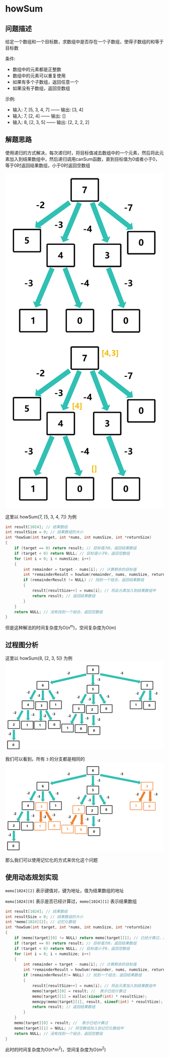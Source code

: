# howSum

## 问题描述

给定一个数组和一个目标数，求数组中是否存在一个子数组，使得子数组的和等于目标数

条件:
- 数组中的元素都是正整数
- 数组中的元素可以重复使用
- 如果有多个子数组，返回任意一个
- 如果没有子数组，返回空数组

示例:
- 输入: 7, [5, 3, 4, 7] —— 输出: [3, 4]
- 输入: 7, [2, 4] —— 输出: []
- 输入: 8, [2, 3, 5] —— 输出: [2, 2, 2, 2]

## 解题思路

使用递归的方式解决，每次递归时，将目标值减去数组中的一个元素，然后将此元素加入到结果数组中，然后递归调用canSum函数，直到目标值为0或者小于0，等于0时返回结果数组，小于0时返回空数组

![howSum](imgs/howSum.png)
![howSum](imgs/howSum_result.png)

这里以 howSum(7, [5, 3, 4, 7]) 为例

```c
int result[1024]; // 结果数组
int resultSize = 0; // 结果数组的大小
int *howSum(int target, int *nums, int numsSize, int *returnSize)
{
    if (target == 0) return result; // 目标值为0，返回结果数组
    if (target < 0) return NULL; // 目标值小于0，返回空数组
    for (int i = 0; i < numsSize; i++)
    {
        int remainder = target - nums[i]; // 计算剩余的目标值
        int *remainderResult = howSum(remainder, nums, numsSize, returnSize); // 递归调用canSum函数
        if (remainderResult != NULL) // 找到一个组合，返回结果数组
        {
            result[resultSize++] = nums[i]; // 将此元素加入到结果数组中
            return result; // 返回结果数组
        }
    }
    return NULL; // 没有找到一个组合，返回空数组
}
```

但是这种解法的时间复杂度为O(n<sup>m</sup>)，空间复杂度为O(m)

## 过程图分析

这里以 howSum(8, [2, 3, 5]) 为例
![step1](imgs/step1.png)

我们可以看到，所有 `3` 的分支都是相同的
![step2](imgs/step2.png)

那么我们可以使用记忆化的方式来优化这个问题

## 使用动态规划实现

`memo[1024][2]` 表示键值对，键为地址，值为结果数组的地址

`memo[1024][0]` 表示是否已经计算过，`memo[1024][1]` 表示结果数组


```c
int result[1024]; // 结果数组
int resultSize = 0; // 结果数组的大小
int *memo[1024][2]; // 记忆化数组
int *howSum(int target, int *nums, int numsSize, int *returnSize)
{
    if (memo[target][0] != NULL) return memo[target][1]; // 已经计算过，返回结果数组
    if (target == 0) return result; // 目标值为0，返回结果数组
    if (target < 0) return NULL; // 目标值小于0，返回空数组
    for (int i = 0; i < numsSize; i++)
    {
        int remainder = target - nums[i]; // 计算剩余的目标值
        int *remainderResult = howSum(remainder, nums, numsSize, returnSize); // 递归调用canSum函数
        if (remainderResult!= NULL) // 找到一个组合，返回结果数组
        {
            result[resultSize++] = nums[i]; // 将此元素加入到结果数组中
            memo[target][0] = result; //  表示已经计算过
            memo[target][1] = malloc(sizeof(int) * resultSize);
            memcpy(memo[target][1], result, sizeof(int) * resultSize); // 将结果数组加入到记忆化数组中
            return result; // 返回结果数组
        }
    }
    memo[target][0] = result; //  表示已经计算过
    memo[target][1] = NULL; // 将空数组加入到记忆化数组中
    return NULL; // 没有找到一个组合，返回空数组
}
```

此时的时间复杂度为O(n*m<sup>2</sup>)，空间复杂度为O(m<sup>2</sup>)